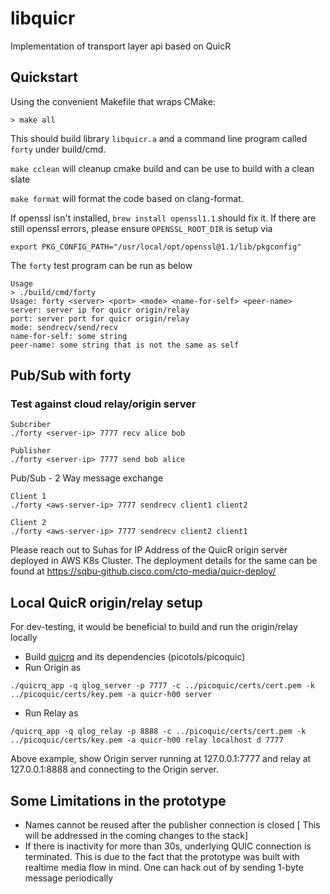 libquicr
========

Implementation of transport layer api based on QuicR

Quickstart
----------

Using the convenient Makefile that wraps CMake:

```
> make all
```
This should build library `libquicr.a` and 
a command line program called `forty` under build/cmd.

`make cclean` will cleanup cmake build and can be use to 
build with a clean slate

`make format` will format the code based on 
clang-format.

If openssl isn't installed, `brew install openssl1.1` 
should fix it.
If there are still openssl errors, please ensure 
`OPENSSL_ROOT_DIR` is setup via

```
export PKG_CONFIG_PATH="/usr/local/opt/openssl@1.1/lib/pkgconfig"
```

The `forty` test program can be run as below

```
Usage
> ./build/cmd/forty 
Usage: forty <server> <port> <mode> <name-for-self> <peer-name>
server: server ip for quicr origin/relay
port: server port for quicr origin/relay
mode: sendrecv/send/recv
name-for-self: some string
peer-name: some string that is not the same as self
```

Pub/Sub with forty
-------------------
### Test against cloud relay/origin server

```
Subcriber
./forty <server-ip> 7777 recv alice bob
```

```
Publisher
./forty <server-ip> 7777 send bob alice
```

Pub/Sub - 2 Way message exchange
```
Client 1
./forty <aws-server-ip> 7777 sendrecv client1 client2

Client 2
./forty <aws-server-ip> 7777 sendrecv client2 client1

```

Please reach out to Suhas for IP Address of the QuicR origin 
server deployed in AWS K8s Cluster.
The deployment details for the same can be found 
at https://sqbu-github.cisco.com/cto-media/quicr-deploy/


Local QuicR origin/relay setup
----------------------------------
 For dev-testing, it would be beneficial to build and run 
the origin/relay locally

- Build [quicrq](https://github.com/Quicr/quicrq) 
  and its dependencies (picotols/picoquic)
- Run Origin as
```
./quicrq_app -q qlog_server -p 7777 -c ../picoquic/certs/cert.pem -k ../picoquic/certs/key.pem -a quicr-h00 server
```
- Run Relay as
```
/quicrq_app -q qlog_relay -p 8888 -c ../picoquic/certs/cert.pem -k ../picoquic/certs/key.pem -a quicr-h00 relay localhost d 7777
```

Above example, show Origin server running at 127.0.0.1:7777 and relay at 127.0.0.1:8888 and 
connecting to the Origin server.

Some Limitations in the prototype
---------------------------------

- Names cannot be reused after the publisher connection is closed 
[ This will be addressed in the coming changes to the stack]
- If there is inactivity for more than 30s, underlying QUIC connection 
 is terminated. This is due to the fact that the prototype was built
 with realtime media flow in mind. One can hack out of by sending
 1-byte message periodically